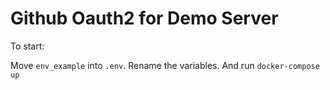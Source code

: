 # Github Oauth2 for Demo Server
To start:

Move `env_example` into `.env`. Rename the variables. And run `docker-compose up`
